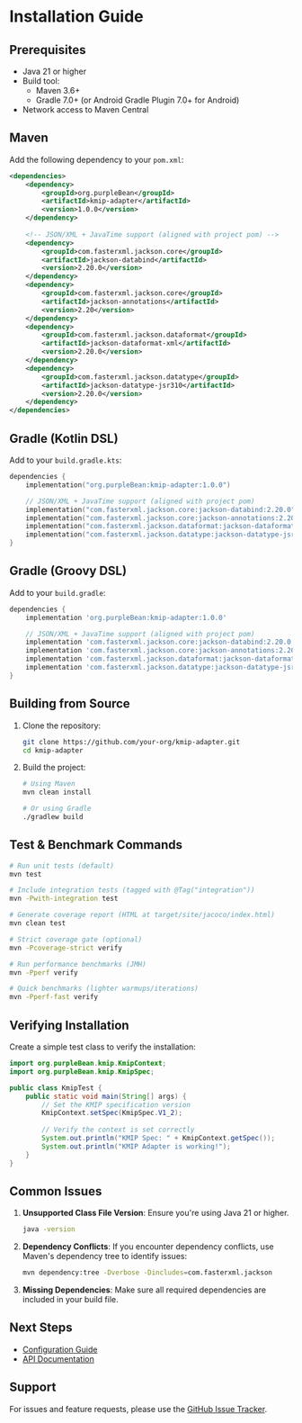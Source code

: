 # Installation Guide

## Prerequisites

- Java 21 or higher
- Build tool:
  - Maven 3.6+
  - Gradle 7.0+ (or Android Gradle Plugin 7.0+ for Android)
- Network access to Maven Central

## Maven

Add the following dependency to your `pom.xml`:

```xml
<dependencies>
    <dependency>
        <groupId>org.purpleBean</groupId>
        <artifactId>kmip-adapter</artifactId>
        <version>1.0.0</version>
    </dependency>
    
    <!-- JSON/XML + JavaTime support (aligned with project pom) -->
    <dependency>
        <groupId>com.fasterxml.jackson.core</groupId>
        <artifactId>jackson-databind</artifactId>
        <version>2.20.0</version>
    </dependency>
    <dependency>
        <groupId>com.fasterxml.jackson.core</groupId>
        <artifactId>jackson-annotations</artifactId>
        <version>2.20</version>
    </dependency>
    <dependency>
        <groupId>com.fasterxml.jackson.dataformat</groupId>
        <artifactId>jackson-dataformat-xml</artifactId>
        <version>2.20.0</version>
    </dependency>
    <dependency>
        <groupId>com.fasterxml.jackson.datatype</groupId>
        <artifactId>jackson-datatype-jsr310</artifactId>
        <version>2.20.0</version>
    </dependency>
</dependencies>
```

## Gradle (Kotlin DSL)

Add to your `build.gradle.kts`:

```kotlin
dependencies {
    implementation("org.purpleBean:kmip-adapter:1.0.0")

    // JSON/XML + JavaTime support (aligned with project pom)
    implementation("com.fasterxml.jackson.core:jackson-databind:2.20.0")
    implementation("com.fasterxml.jackson.core:jackson-annotations:2.20")
    implementation("com.fasterxml.jackson.dataformat:jackson-dataformat-xml:2.20.0")
    implementation("com.fasterxml.jackson.datatype:jackson-datatype-jsr310:2.20.0")
}
```

## Gradle (Groovy DSL)

Add to your `build.gradle`:

```groovy
dependencies {
    implementation 'org.purpleBean:kmip-adapter:1.0.0'

    // JSON/XML + JavaTime support (aligned with project pom)
    implementation 'com.fasterxml.jackson.core:jackson-databind:2.20.0'
    implementation 'com.fasterxml.jackson.core:jackson-annotations:2.20'
    implementation 'com.fasterxml.jackson.dataformat:jackson-dataformat-xml:2.20.0'
    implementation 'com.fasterxml.jackson.datatype:jackson-datatype-jsr310:2.20.0'
}
```

## Building from Source

1. Clone the repository:
   ```bash
   git clone https://github.com/your-org/kmip-adapter.git
   cd kmip-adapter
   ```

2. Build the project:
   ```bash
   # Using Maven
   mvn clean install
   
   # Or using Gradle
   ./gradlew build
   ```

## Test & Benchmark Commands

```bash
# Run unit tests (default)
mvn test

# Include integration tests (tagged with @Tag("integration"))
mvn -Pwith-integration test

# Generate coverage report (HTML at target/site/jacoco/index.html)
mvn clean test

# Strict coverage gate (optional)
mvn -Pcoverage-strict verify

# Run performance benchmarks (JMH)
mvn -Pperf verify

# Quick benchmarks (lighter warmups/iterations)
mvn -Pperf-fast verify
```

## Verifying Installation

Create a simple test class to verify the installation:

```java
import org.purpleBean.kmip.KmipContext;
import org.purpleBean.kmip.KmipSpec;

public class KmipTest {
    public static void main(String[] args) {
        // Set the KMIP specification version
        KmipContext.setSpec(KmipSpec.V1_2);
        
        // Verify the context is set correctly
        System.out.println("KMIP Spec: " + KmipContext.getSpec());
        System.out.println("KMIP Adapter is working!");
    }
}
```

## Common Issues

1. **Unsupported Class File Version**: Ensure you're using Java 21 or higher.
   ```bash
   java -version
   ```

2. **Dependency Conflicts**: If you encounter dependency conflicts, use Maven's dependency tree to identify issues:
   ```bash
   mvn dependency:tree -Dverbose -Dincludes=com.fasterxml.jackson
   ```

3. **Missing Dependencies**: Make sure all required dependencies are included in your build file.

## Next Steps

- [Configuration Guide](./configuration.md)
- [API Documentation](../04-api/)

## Support

For issues and feature requests, please use the [GitHub Issue Tracker](https://github.com/your-org/kmip-adapter/issues).
